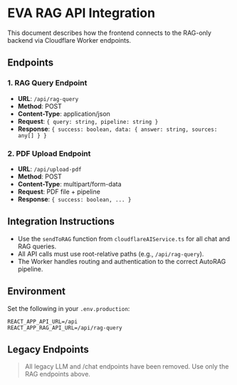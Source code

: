# EVA RAG API Integration

This document describes how the frontend connects to the RAG-only backend via Cloudflare Worker endpoints.

## Endpoints

### 1. RAG Query Endpoint

- **URL**: `/api/rag-query`
- **Method**: POST
- **Content-Type**: application/json
- **Request**: `{ query: string, pipeline: string }`
- **Response**: `{ success: boolean, data: { answer: string, sources: any[] } }`

### 2. PDF Upload Endpoint

- **URL**: `/api/upload-pdf`
- **Method**: POST
- **Content-Type**: multipart/form-data
- **Request**: PDF file + pipeline
- **Response**: `{ success: boolean, ... }`

## Integration Instructions

- Use the `sendToRAG` function from `cloudflareAIService.ts` for all chat and RAG queries.
- All API calls must use root-relative paths (e.g., `/api/rag-query`).
- The Worker handles routing and authentication to the correct AutoRAG pipeline.

## Environment

Set the following in your `.env.production`:

```
REACT_APP_API_URL=/api
REACT_APP_RAG_API_URL=/api/rag-query
```

## Legacy Endpoints

> All legacy LLM and /chat endpoints have been removed. Use only the RAG endpoints above.
